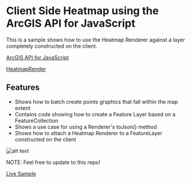 # Client Side Heatmap using the ArcGIS API for JavaScript

This is a sample shows how to use the Heatmap Renderer against a layer completely constructed on the client.

[ArcGIS API for JavaScript](https://developers.arcgis.com/javascript/)

[HeatmapRender](https://developers.arcgis.com/javascript/jsapi/heatmaprenderer-amd.html)



## Features

* Shows how to batch create points graphics that fall within the map extent
* Contains code showing how to create a Feature Layer based on a FeatureCollection
* Shows a use case for using a Renderer's toJson() method
* Shows how to attach a Heatmap Renderer to a FeatureLayer constructed on the client


![alt text](https://raw.githubusercontent.com/Esri/developer-support/master/repository-images/client-heatmap.png "Client heatmap")

NOTE: Feel free to update to this repo!

[Live Sample](http://esri.github.io/developer-support/web-js/3.x/client-side-heatmap/heatmap.html)
